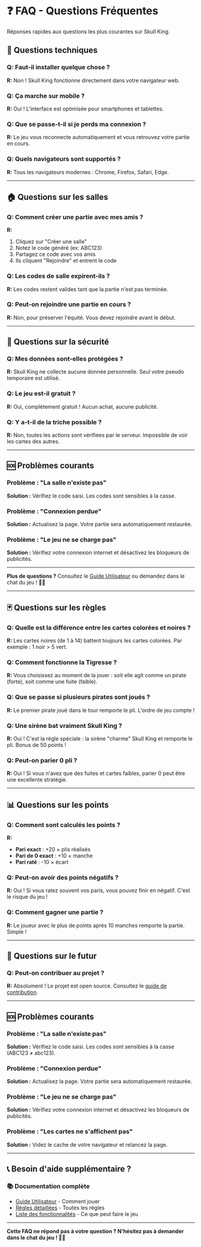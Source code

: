 # ❓ FAQ - Questions Fréquentes

Réponses rapides aux questions les plus courantes sur Skull King.

## 🔧 Questions techniques

### Q: Faut-il installer quelque chose ?
**R:** Non ! Skull King fonctionne directement dans votre navigateur web.

### Q: Ça marche sur mobile ?
**R:** Oui ! L'interface est optimisée pour smartphones et tablettes.

### Q: Que se passe-t-il si je perds ma connexion ?
**R:** Le jeu vous reconnecte automatiquement et vous retrouvez votre partie en cours.

### Q: Quels navigateurs sont supportés ?
**R:** Tous les navigateurs modernes : Chrome, Firefox, Safari, Edge.

---

## 🏠 Questions sur les salles

### Q: Comment créer une partie avec mes amis ?
**R:** 
1. Cliquez sur "Créer une salle"
2. Notez le code généré (ex: ABC123)  
3. Partagez ce code avec vos amis
4. Ils cliquent "Rejoindre" et entrent le code

### Q: Les codes de salle expirent-ils ?
**R:** Les codes restent valides tant que la partie n'est pas terminée.

### Q: Peut-on rejoindre une partie en cours ?
**R:** Non, pour préserver l'équité. Vous devez rejoindre avant le début.

---

## 🔐 Questions sur la sécurité

### Q: Mes données sont-elles protégées ?
**R:** Skull King ne collecte aucune donnée personnelle. Seul votre pseudo temporaire est utilisé.

### Q: Le jeu est-il gratuit ?
**R:** Oui, complètement gratuit ! Aucun achat, aucune publicité.

### Q: Y a-t-il de la triche possible ?
**R:** Non, toutes les actions sont vérifiées par le serveur. Impossible de voir les cartes des autres.

---

## 🆘 Problèmes courants

### Problème : "La salle n'existe pas"
**Solution :** Vérifiez le code saisi. Les codes sont sensibles à la casse.

### Problème : "Connexion perdue"  
**Solution :** Actualisez la page. Votre partie sera automatiquement restaurée.

### Problème : "Le jeu ne se charge pas"
**Solution :** Vérifiez votre connexion internet et désactivez les bloqueurs de publicités.

---

**Plus de questions ?** Consultez le [Guide Utilisateur](GUIDE_UTILISATEUR.md) ou demandez dans le chat du jeu ! 🏴‍☠️

---

## 🃏 Questions sur les règles

### Q: Quelle est la différence entre les cartes colorées et noires ?
**R:** Les cartes noires (de 1 à 14) battent toujours les cartes colorées. Par exemple : 1 noir > 5 vert.

### Q: Comment fonctionne la Tigresse ?
**R:** Vous choisissez au moment de la jouer : soit elle agit comme un pirate (forte), soit comme une fuite (faible).

### Q: Que se passe si plusieurs pirates sont joués ?
**R:** Le premier pirate joué dans le tour remporte le pli. L'ordre de jeu compte !

### Q: Une sirène bat vraiment Skull King ?
**R:** Oui ! C'est la règle spéciale : la sirène "charme" Skull King et remporte le pli. Bonus de 50 points !

### Q: Peut-on parier 0 pli ?
**R:** Oui ! Si vous n'avez que des fuites et cartes faibles, parier 0 peut être une excellente stratégie.

---

## 📊 Questions sur les points

### Q: Comment sont calculés les points ?
**R:** 
- **Pari exact** : +20 × plis réalisés
- **Pari de 0 exact** : +10 × manche
- **Pari raté** : -10 × écart

### Q: Peut-on avoir des points négatifs ?
**R:** Oui ! Si vous ratez souvent vos paris, vous pouvez finir en négatif. C'est le risque du jeu !

### Q: Comment gagner une partie ?
**R:** Le joueur avec le plus de points après 10 manches remporte la partie. Simple !

---

## 🚀 Questions sur le futur

### Q: Peut-on contribuer au projet ?
**R:** Absolument ! Le projet est open source. Consultez le [guide de contribution](CONTRIBUTING.md).

---

## 🆘 Problèmes courants

### Problème : "La salle n'existe pas"
**Solution :** Vérifiez le code saisi. Les codes sont sensibles à la casse (ABC123 ≠ abc123).

### Problème : "Connexion perdue"
**Solution :** Actualisez la page. Votre partie sera automatiquement restaurée.

### Problème : "Le jeu ne se charge pas"
**Solution :** Vérifiez votre connexion internet et désactivez les bloqueurs de publicités.

### Problème : "Les cartes ne s'affichent pas"
**Solution :** Videz le cache de votre navigateur et relancez la page.

---

## 📞 Besoin d'aide supplémentaire ?

### 📚 Documentation complète
- [Guide Utilisateur](GUIDE_UTILISATEUR.md) - Comment jouer
- [Règles détaillées](RULES.md) - Toutes les règles
- [Liste des fonctionnalités](FONCTIONNALITES.md) - Ce que peut faire le jeu

---

**Cette FAQ ne répond pas à votre question ? N'hésitez pas à demander dans le chat du jeu ! 🏴‍☠️**